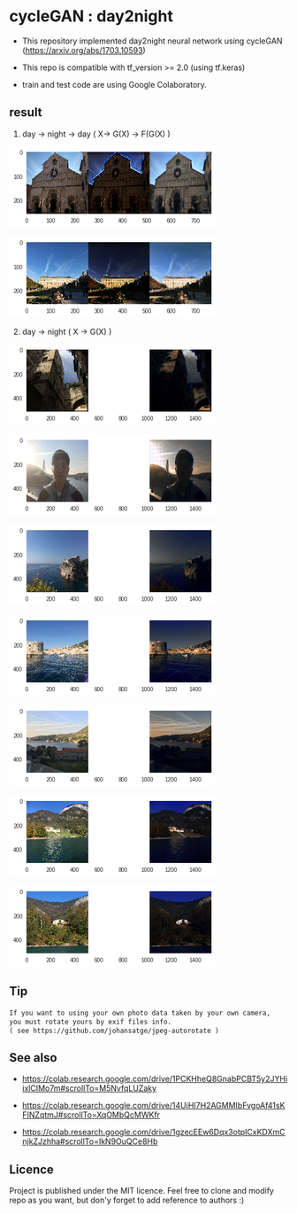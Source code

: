# cycleGAN : day2night

* This repository implemented day2night neural network using cycleGAN (https://arxiv.org/abs/1703.10593)

* This repo is compatible with tf_version >= 2.0 (using tf.keras)

* train and test code are using Google Colaboratory.

## result

1. day -> night -> day ( X-> G(X) -> F(G(X) )

![](Result/download-3.png)

![](Result/download-6.png)

2. day -> night ( X -> G(X) )

![](Result/download-8.png)

![](Result/download-9.png)

![](Result/download-10.png)

![](Result/download-11.png)

![](Result/download-12.png)

![](Result/download-13.png)

![](Result/download-14.png)

## Tip
    If you want to using your own photo data taken by your own camera,
    you must rotate yours by exif files info.
    ( see https://github.com/johansatge/jpeg-autorotate )

## See also

* https://colab.research.google.com/drive/1PCKHheQ8GnabPCBT5y2JYHiixlCIMo7m#scrollTo=M5NvfqLUZaky

* https://colab.research.google.com/drive/14UiHI7H2AGMMIbFvgoAf41sKFINZqtmJ#scrollTo=XqOMbQcMWKfr

* https://colab.research.google.com/drive/1gzecEEw6Dqx3otpICxKDXmCnjkZJzhha#scrollTo=IkN9OuQCe8Hb

## Licence

Project is published under the MIT licence. Feel free to clone and modify repo as you want, but don'y forget to add reference to authors :)